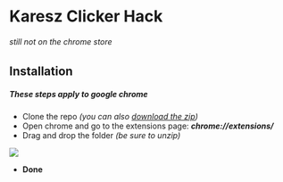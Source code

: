 # Karesz Clicker Hack

###### _still not on the chrome store_

## Installation

##### These steps apply to google chrome

-   Clone the repo _(you can also [download the zip](https://github.com/beni69/kareszhck/archive/main.zip))_
-   Open chrome and go to the extensions page: **_chrome://extensions/_**
-   Drag and drop the folder _(be sure to unzip)_

![](https://i.imgur.com/mKxs2La.png)

-   **Done**
